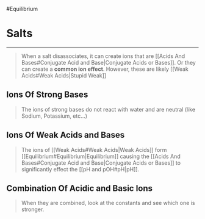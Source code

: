 #Equilibrium 
# Salts
---
> When a salt disassociates, it can create ions that are [[Acids And Bases#Conjugate Acid and Base|Conjugate Acids or Bases]]. Or they can create a **common ion effect**.
> However, these are likely [[Weak Acids#Weak Acids|Stupid Weak]]

## Ions Of Strong Bases
> The ions of strong bases do not react with water and are neutral (like Sodium, Potassium, etc...)

## Ions Of Weak Acids and Bases
> The ions of [[Weak Acids#Weak Acids|Weak Acids]] form [[Equilibrium#Equilibrium|Equilibrium]] causing the [[Acids And Bases#Conjugate Acid and Base|Conjugate Acids or Bases]] to significantly effect the [[pH and pOH#pH|pH]].

## Combination Of Acidic and Basic Ions
> When they are combined, look at the constants and see which one is stronger. 